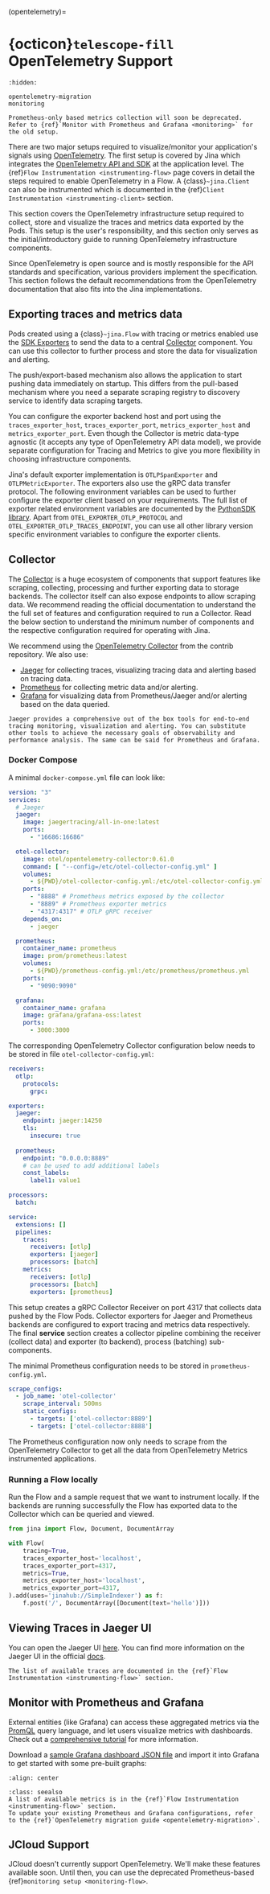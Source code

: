 (opentelemetry)=
# {octicon}`telescope-fill` OpenTelemetry Support

```{toctree}
:hidden:

opentelemetry-migration
monitoring
```

```{hint}
Prometheus-only based metrics collection will soon be deprecated. Refer to {ref}`Monitor with Prometheus and Grafana <monitoring>` for the old setup.
```

There are two major setups required to visualize/monitor your application's signals using [OpenTelemetry](https://opentelemetry.io). The first setup is covered by Jina which integrates the [OpenTelemetry API and SDK](https://opentelemetry-python.readthedocs.io/en/stable/api/index.html) at the application level. The {ref}`Flow Instrumentation <instrumenting-flow>` page covers in detail the steps required to enable OpenTelemetry in a Flow. A {class}`~jina.Client` can also be instrumented which is documented in the {ref}`Client Instrumentation <instrumenting-client>` section.

This section covers the OpenTelemetry infrastructure setup required to collect, store and visualize the traces and metrics data exported by the Pods. This setup is the user's responsibility, and this section only serves as the initial/introductory guide to running OpenTelemetry infrastructure components.

Since OpenTelemetry is open source and is mostly responsible for the API standards and specification, various providers implement the specification. This section follows the default recommendations from the OpenTelemetry documentation that also fits into the Jina implementations.

## Exporting traces and metrics data

Pods created using a {class}`~jina.Flow` with tracing or metrics enabled use the [SDK Exporters](https://opentelemetry.io/docs/instrumentation/python/exporters/) to send the data to a central [Collector](https://opentelemetry.io/docs/collector/) component. You can use this collector to further process and store the data for visualization and alerting. 

The push/export-based mechanism also allows the application to start pushing data immediately on startup. This differs from the pull-based mechanism where you need a separate scraping registry to discovery service to identify data scraping targets.

You can configure the exporter backend host and port using the `traces_exporter_host`, `traces_exporter_port`, `metrics_exporter_host` and `metrics_exporter_port`. Even though the Collector is metric data-type agnostic (it accepts any type of OpenTelemetry API data model), we provide separate configuration for Tracing and Metrics to give you more flexibility in choosing infrastructure components.

Jina's default exporter implementation is  `OTLPSpanExporter` and `OTLPMetricExporter`. The exporters also use the gRPC data transfer protocol. The following environment variables can be used to further configure the exporter client based on your requirements. The full list of exporter related environment variables are documented by the [PythonSDK library](https://opentelemetry-python.readthedocs.io/en/latest/exporter/otlp/otlp.html). Apart from `OTEL_EXPORTER_OTLP_PROTOCOL` and `OTEL_EXPORTER_OTLP_TRACES_ENDPOINT`, you can use all other library version specific environment variables to configure the exporter clients.


## Collector

The [Collector](https://opentelemetry.io/docs/collector/) is a huge ecosystem of components that support features like scraping, collecting, processing and further exporting data to storage backends. The collector itself can also expose endpoints to allow scraping data. We recommend reading the official documentation to understand the the full set of features and configuration required to run a Collector. Read the below section to understand the minimum number of components and the respective configuration required for operating with Jina.

We recommend using the [OpenTelemetry Collector](https://opentelemetry.io/docs/collector/) from the contrib repository. We also use:
- [Jaeger](https://www.jaegertracing.io) for collecting traces, visualizing tracing data and alerting based on tracing data.
- [Prometheus](https://prometheus.io) for collecting metric data and/or alerting.
- [Grafana](https://grafana.com) for visualizing data from Prometheus/Jaeger and/or alerting based on the data queried.

```{hint}
Jaeger provides a comprehensive out of the box tools for end-to-end tracing monitoring, visualization and alerting. You can substitute other tools to achieve the necessary goals of observability and performance analysis. The same can be said for Prometheus and Grafana.
```

### Docker Compose

A minimal `docker-compose.yml` file can look like:

```yaml
version: "3"
services:
  # Jaeger
  jaeger:
    image: jaegertracing/all-in-one:latest
    ports:
      - "16686:16686"

  otel-collector:
    image: otel/opentelemetry-collector:0.61.0
    command: [ "--config=/etc/otel-collector-config.yml" ]
    volumes:
      - ${PWD}/otel-collector-config.yml:/etc/otel-collector-config.yml
    ports:
      - "8888" # Prometheus metrics exposed by the collector
      - "8889" # Prometheus exporter metrics
      - "4317:4317" # OTLP gRPC receiver
    depends_on:
      - jaeger

  prometheus:
    container_name: prometheus
    image: prom/prometheus:latest
    volumes:
      - ${PWD}/prometheus-config.yml:/etc/prometheus/prometheus.yml
    ports:
      - "9090:9090"

  grafana:
    container_name: grafana
    image: grafana/grafana-oss:latest
    ports:
      - 3000:3000
```

The corresponding OpenTelemetry Collector configuration below needs to be stored in file `otel-collector-config.yml`:
```yaml
receivers:
  otlp:
    protocols:
      grpc:

exporters:
  jaeger:
    endpoint: jaeger:14250
    tls:
      insecure: true
  
  prometheus:
    endpoint: "0.0.0.0:8889"
    # can be used to add additional labels
    const_labels:
      label1: value1

processors:
  batch:

service:
  extensions: []
  pipelines:
    traces:
      receivers: [otlp]
      exporters: [jaeger]
      processors: [batch]
    metrics:
      receivers: [otlp]
      processors: [batch]
      exporters: [prometheus]
```

This setup creates a gRPC Collector Receiver on port 4317 that collects data pushed by the Flow Pods. Collector exporters for Jaeger and Prometheus backends are configured to export tracing and metrics data respectively. The final **service** section creates a collector pipeline combining the receiver (collect data) and exporter (to backend), process (batching) sub-components.

The minimal Prometheus configuration needs to be stored in `prometheus-config.yml`.
```yaml
scrape_configs:
  - job_name: 'otel-collector'
    scrape_interval: 500ms
    static_configs:
      - targets: ['otel-collector:8889']
      - targets: ['otel-collector:8888']
```

The Prometheus configuration now only needs to scrape from the OpenTelemetry Collector to get all the data from OpenTelemetry Metrics instrumented applications.


### Running a Flow locally

Run the Flow and a sample request that we want to instrument locally. If the backends are running successfully the Flow has exported data to the Collector which can be queried and viewed.

```python
from jina import Flow, Document, DocumentArray

with Flow(
    tracing=True,
    traces_exporter_host='localhost',
    traces_exporter_port=4317,
    metrics=True,
    metrics_exporter_host='localhost',
    metrics_exporter_port=4317,
).add(uses='jinahub://SimpleIndexer') as f:
    f.post('/', DocumentArray([Document(text='hello')]))
```

## Viewing Traces in Jaeger UI

You can open the Jaeger UI [here](http://localhost:16686). You can find more information on the Jaeger UI in the official [docs](https://www.jaegertracing.io/docs/1.38/external-guides/#using-jaeger).

```{hint}
The list of available traces are documented in the {ref}`Flow Instrumentation <instrumenting-flow>` section.
```

## Monitor with Prometheus and Grafana

External entities (like Grafana) can access these aggregated metrics via the [PromQL](https://prometheus.io/docs/prometheus/latest/querying/basics/) query language, and let users visualize metrics with dashboards. Check out a [comprehensive tutorial](https://prometheus.io/docs/visualization/grafana/) for more information.

Download a [sample Grafana dashboard JSON file](https://github.com/jina-ai/example-grafana-prometheus/blob/main/grafana-dashboards/flow-histogram-metrics.json) and import it into Grafana to get started with some pre-built graphs:

```{figure} ../../.github/2.0/grafana-histogram-metrics.png
:align: center
```

```{hint}
:class: seealso
A list of available metrics is in the {ref}`Flow Instrumentation <instrumenting-flow>` section.
To update your existing Prometheus and Grafana configurations, refer to the {ref}`OpenTelemetry migration guide <opentelemetry-migration>`.
```

## JCloud Support

JCloud doesn't currently support OpenTelemetry. We'll make these features available soon. Until then, you can use the deprecated Prometheus-based {ref}`monitoring setup <monitoring-flow>`.
